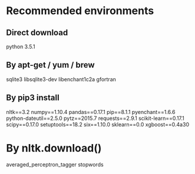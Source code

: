# Recommended environments

## Direct download

python 3.5.1

## By apt-get / yum / brew

sqlite3
libsqlite3-dev
libenchant1c2a
gfortran

## By pip3 install

nltk==3.2
numpy==1.10.4
pandas==0.17.1
pip==8.1.1
pyenchant==1.6.6
python-dateutil==2.5.0
pytz==2015.7
requests==2.9.1
scikit-learn==0.17.1
scipy==0.17.0
setuptools==18.2
six==1.10.0
sklearn==0.0
xgboost==0.4a30

# By nltk.download()

averaged_perceptron_tagger
stopwords
